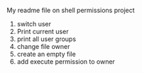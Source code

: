 My readme file on shell permissions project
1. switch user
2. Print current user
3. print all user groups
4. change file owner
5. create an empty file
6. add execute permission to owner
